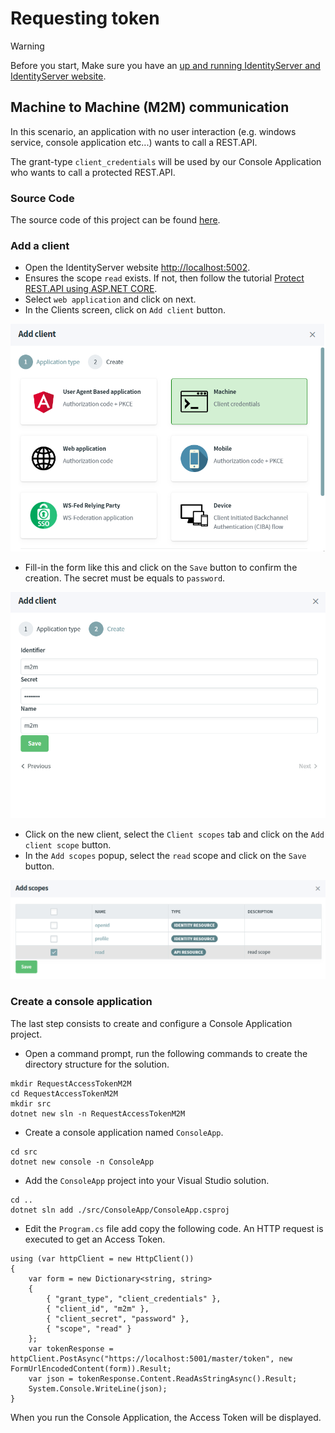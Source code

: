 # Requesting token

> [!WARNING]
> Before you start, Make sure you have an [up and running IdentityServer and IdentityServer website](/documentation/gettingstarted/index.html).

## Machine to Machine (M2M) communication

In this scenario, an application with no user interaction (e.g. windows service, console application etc...) wants to call a REST.API.

The grant-type `client_credentials` will be used by our Console Application who wants to call a protected REST.API.

### Source Code

The source code of this project can be found [here](https://github.com/simpleidserver/SimpleIdServer/tree/master/samples/RequestAccessTokenM2M).

### Add a client

* Open the IdentityServer website [http://localhost:5002](http://localhost:5002).
* Ensures the scope `read` exists. If not, then follow the tutorial [Protect REST.API using ASP.NET CORE](/documentation/idserver/protectrestapi.html).
* Select `web application` and click on next.
* In the Clients screen, click on `Add client` button.

![Choose client](images/m2m-1.png)

* Fill-in the form like this and click on the `Save` button to confirm the creation. The secret must be equals to `password`.

![Confirm](images/m2m-2.png)

* Click on the new client, select the `Client scopes` tab and click on the `Add client scope` button. 
* In the `Add scopes` popup, select the `read` scope and click on the `Save` button.

![Choose client scope](images/m2m-3.png)

### Create a console application

The last step consists to create and configure a Console Application project.

* Open a command prompt, run the following commands to create the directory structure for the solution.

```
mkdir RequestAccessTokenM2M
cd RequestAccessTokenM2M
mkdir src
dotnet new sln -n RequestAccessTokenM2M
```

* Create a console application named `ConsoleApp`.

```
cd src
dotnet new console -n ConsoleApp
```

* Add the `ConsoleApp` project into your Visual Studio solution.

```
cd ..
dotnet sln add ./src/ConsoleApp/ConsoleApp.csproj
```

* Edit the `Program.cs` file add copy the following code. An HTTP request is executed to get an Access Token.

```
using (var httpClient = new HttpClient())
{
    var form = new Dictionary<string, string>
    {
        { "grant_type", "client_credentials" },
        { "client_id", "m2m" },
        { "client_secret", "password" },
        { "scope", "read" }
    };
    var tokenResponse = httpClient.PostAsync("https://localhost:5001/master/token", new FormUrlEncodedContent(form)).Result;
    var json = tokenResponse.Content.ReadAsStringAsync().Result;
    System.Console.WriteLine(json);
}
```

When you run the Console Application, the Access Token will be displayed.
